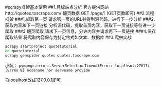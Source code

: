 #scrapy框架基本使用
##1.目标站点分析
官方提供网站http://quotes.toscrape.com/
翻页数据 GET /page/1    (GET页数即可)
##2.流程框架
###1.抓取第一页
请求第一页的URL并得到源代码，进行下一步分析
###2.获取内容和下一页链接
分析源代码，提取首页内容，获取下一页链接等待进一步爬取
###3.翻页爬取
请求下一页信息，分许内容并请求再下一页链接
###4.保存爬取结果
将爬取内容保存为特定格式如文本、数据库
##3.爬虫实战
```bash
scrapy startproject quotetutorial
cd quotetutorial
scrapy genspider quotes quotes.toscrape.com

```


小坑：
```pymongo.errors.ServerSelectionTimeoutError: localhsot:27017: [Errno 8] nodename nor servname provide```

将localhost改成127.0.0.1即可